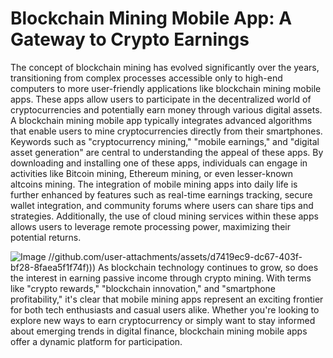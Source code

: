 # Blockchain Mining Mobile App: A Gateway to Crypto Earnings
The concept of blockchain mining has evolved significantly over the years, transitioning from complex processes accessible only to high-end computers to more user-friendly applications like blockchain mining mobile apps. These apps allow users to participate in the decentralized world of cryptocurrencies and potentially earn money through various digital assets.
A blockchain mining mobile app typically integrates advanced algorithms that enable users to mine cryptocurrencies directly from their smartphones. Keywords such as "cryptocurrency mining," "mobile earnings," and "digital asset generation" are central to understanding the appeal of these apps. By downloading and installing one of these apps, individuals can engage in activities like Bitcoin mining, Ethereum mining, or even lesser-known altcoins mining. 
The integration of mobile mining apps into daily life is further enhanced by features such as real-time earnings tracking, secure wallet integration, and community forums where users can share tips and strategies. Additionally, the use of cloud mining services within these apps allows users to leverage remote processing power, maximizing their potential returns. 

![Image](https://github.com/user-attachments/assets/d7419ec9-dc67-403f-bf28-8faea5f1f74f)
 //github.com/user-attachments/assets/d7419ec9-dc67-403f-bf28-8faea5f1f74f)))
As blockchain technology continues to grow, so does the interest in earning passive income through crypto mining. With terms like "crypto rewards," "blockchain innovation," and "smartphone profitability," it's clear that mobile mining apps represent an exciting frontier for both tech enthusiasts and casual users alike. Whether you're looking to explore new ways to earn cryptocurrency or simply want to stay informed about emerging trends in digital finance, blockchain mining mobile apps offer a dynamic platform for participation.
